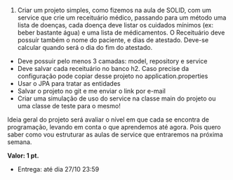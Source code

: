 1) Criar um projeto simples, como fizemos na aula de SOLID, com um service que crie um receituário médico, passando para um método uma lista de doenças, cada doença deve listar os cuidados mínimos (ex: beber bastante água) e uma lista de médicamentos.
O Receituário deve possuír também o nome do paciente, e dias de atestado. Deve-se calcular quando será o dia do fim do atestado.

- Deve possuir pelo menos 3 camadas: model, repository e service
- Deve salvar cada receituário no banco h2. Caso precise da configuração pode copiar desse projeto no application.properties
- Usar o JPA para tratar as entidades
- Salvar o projeto no git e me enviar o link por e-mail
- Criar uma simulação de uso do service na classe main do projeto ou uma classe de teste para o mesmo!


Ideia geral do projeto será avaliar o nível em que cada se encontra de programação, levando em conta o que aprendemos até agora.
Pois quero saber como vou estruturar as aulas de service que entraremos na próxima semana.

<b>Valor: 1 pt.</b>

* Entrega: até dia 27/10 23:59